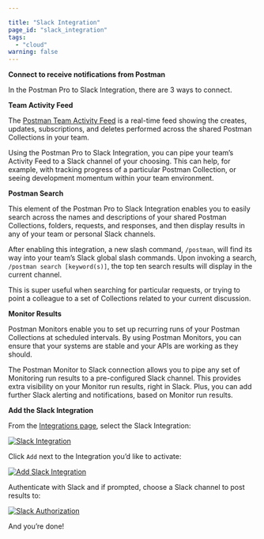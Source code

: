 ```yaml
---

title: "Slack Integration"
page_id: "slack_integration"
tags: 
  - "cloud"
warning: false
---
```


**Connect to receive notifications from Postman**

In the Postman Pro to Slack Integration, there are 3 ways to connect.

**Team Activity Feed**

The [Postman Team Activity Feed][0] is a real-time feed showing the creates, updates, subscriptions, and deletes performed across the shared Postman Collections in your team.

Using the Postman Pro to Slack Integration, you can pipe your team’s Activity Feed to a Slack channel of your choosing. This can help, for example, with tracking progress of a particular Postman Collection, or seeing development momentum within your team environment.

**Postman Search**

This element of the Postman Pro to Slack Integration enables you to easily search across the names and descriptions of your shared Postman Collections, folders, requests, and responses, and then display results in any of your team or personal Slack channels.

After enabling this integration, a new slash command, `/postman`, will find its way into your team’s Slack global slash commands. Upon invoking a search, `/postman search [keyword(s)]`, the top ten search results will display in the current channel.

This is super useful when searching for particular requests, or trying to point a colleague to a set of Collections related to your current discussion.

**Monitor Results**

Postman Monitors enable you to set up recurring runs of your Postman Collections at scheduled intervals. By using Postman Monitors, you can ensure that your systems are stable and your APIs are working as they should.

The Postman Monitor to Slack connection allows you to pipe any set of Monitoring run results to a pre-configured Slack channel. This provides extra visibility on your Monitor run results, right in Slack. Plus, you can add further Slack alerting and notifications, based on Monitor run results.

**Add the Slack Integration**

From the [Integrations page][1], select the Slack Integration:

[![Slack Integration](https://s3.amazonaws.com/postman-static-getpostman-com/postman-docs/slackINT.png)][2]

Click `Add` next to the Integration you’d like to activate:

[![Add Slack Integration](https://s3.amazonaws.com/postman-static-getpostman-com/postman-docs/slack_add.png)][3]

Authenticate with Slack and if prompted, choose a Slack channel to post results to:

[![Slack Authorization](https://s3.amazonaws.com/postman-static-getpostman-com/postman-docs/slack_auth.png)][4]

And you’re done!

[0]: http://blog.getpostman.com/2016/10/27/new-more-useful-activity-feed-in-postman-collections/
[1]: https://app.getpostman.com/dashboard/integrations
[2]: https://s3.amazonaws.com/postman-static-getpostman-com/postman-docs/slackINT.png
[3]: https://s3.amazonaws.com/postman-static-getpostman-com/postman-docs/slack_add.png
[4]: https://s3.amazonaws.com/postman-static-getpostman-com/postman-docs/slack_auth.png
